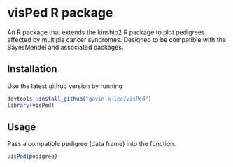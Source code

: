 
# visPed R package

An R package that extends the kinship2 R package to plot pedigrees
affected by multiple cancer syndromes. Designed to be compatible with
the BayesMendel and associated packages.

## Installation

Use the latest github version by running

``` r
devtools::install_github("gavin-k-lee/visPed")
library(visPed)
```

## Usage

Pass a compatible pedigree (data frame) into the function.

``` r
visPed(pedigree)
```
